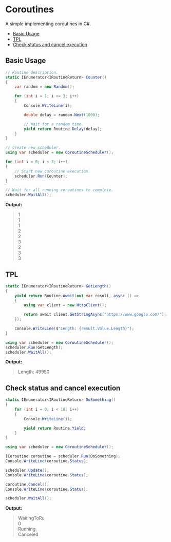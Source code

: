 # Coroutines
A simple implementing coroutines in C#.

* [Basic Usage](#basic-usage)
* [TPL](#tpl)
* [Check status and cancel execution](#check-status-and-cancel-execution)

## Basic Usage

```c#
// Routine description.
static IEnumerator<IRoutineReturn> Counter()
{
    var random = new Random();

    for (int i = 1; i <= 3; i++)
    {
        Console.WriteLine(i);

        double delay = random.Next(1000);

        // Wait for a random time.
        yield return Routine.Delay(delay);
    }
}

// Create new scheduler.
using var scheduler = new CoroutineScheduler();

for (int i = 0; i < 3; i++)
{
    // Start new coroutine execution.
    scheduler.Run(Counter);
}

// Wait for all running coroutines to complete.
scheduler.WaitAll();
```

**Output:**  
> 1  
1  
1  
2  
2  
3  
2  
3  
3  

## TPL

```c#
static IEnumerator<IRoutineReturn> GetLength()
{
    yield return Routine.Await(out var result, async () =>
    {
        using var client = new HttpClient();

        return await client.GetStringAsync("https://www.google.com/");
    });

    Console.WriteLine($"Length: {result.Value.Length}");
}

using var scheduler = new CoroutineScheduler();
scheduler.Run(GetLength);
scheduler.WaitAll();
```

**Output:**  
> Length: 49950

## Check status and cancel execution

```c#
static IEnumerator<IRoutineReturn> DoSomething()
{
    for (int i = 0; i < 10; i++)
    {
        Console.WriteLine(i);

        yield return Routine.Yield;
    }
}

using var scheduler = new CoroutineScheduler();

ICoroutine coroutine = scheduler.Run(DoSomething);
Console.WriteLine(coroutine.Status);

scheduler.Update();
Console.WriteLine(coroutine.Status);

coroutine.Cancel();
Console.WriteLine(coroutine.Status);

scheduler.WaitAll();
```

**Output:**
> WaitingToRu  
0  
Running  
Canceled
